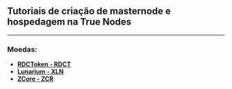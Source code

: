 ## Tutoriais de criação de masternode e hospedagem na True Nodes
---
### Moedas:
* [**RDCToken - RDCT**](RDCT-RDCToken.md)
* [**Lunarium - XLN**](XLN-Lunarium.md)
* [**ZCore - ZCR**](ZCR-ZCore.md)
